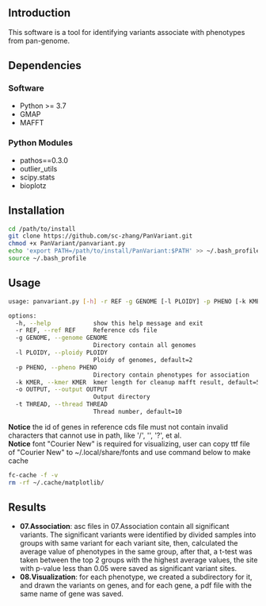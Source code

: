 ## Introduction
This software is a tool for identifying variants associate with phenotypes from pan-genome.

## Dependencies
### Software
 - Python >= 3.7
 - GMAP
 - MAFFT
### Python Modules
 - pathos==0.3.0
 - outlier_utils
 - scipy.stats
 - bioplotz

## Installation
```bash
cd /path/to/install
git clone https://github.com/sc-zhang/PanVariant.git
chmod +x PanVariant/panvariant.py
echo 'export PATH=/path/to/install/PanVariant:$PATH' >> ~/.bash_profile
source ~/.bash_profile
```

## Usage
```bash
usage: panvariant.py [-h] -r REF -g GENOME [-l PLOIDY] -p PHENO [-k KMER] -o OUTPUT [-t THREAD]

options:
  -h, --help            show this help message and exit
  -r REF, --ref REF     Reference cds file
  -g GENOME, --genome GENOME
                        Directory contain all genomes
  -l PLOIDY, --ploidy PLOIDY
                        Ploidy of genomes, default=2
  -p PHENO, --pheno PHENO
                        Directory contain phenotypes for association
  -k KMER, --kmer KMER  kmer length for cleanup mafft result, default=5
  -o OUTPUT, --output OUTPUT
                        Output directory
  -t THREAD, --thread THREAD
                        Thread number, default=10
```
**Notice** the id of genes in reference cds file must not contain invalid characters that cannot use in path, like '/', 
'\', '?', et al.  
**Notice** font "Courier New" is required for visualizing, user can copy ttf file of "Courier New" to 
~/.local/share/fonts and use command below to make cache
```bash
fc-cache -f -v
rm -rf ~/.cache/matplotlib/
```

## Results
- **07.Association**: asc files in 07.Association contain all significant variants. The significant variants were 
identified by divided samples into groups with same variant for each variant site, then, calculated the average value 
of phenotypes in the same group, after that, a t-test was taken between the top 2 groups with the highest average 
values, the site with p-value less than 0.05 were saved as significant variant sites.
- **08.Visualization**: for each phenotype, we created a subdirectory for it, and drawn the variants on genes, and for
each gene, a pdf file with the same name of gene was saved.